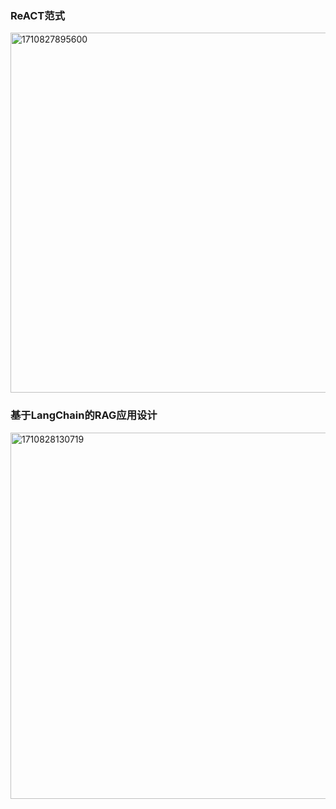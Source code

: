 
### ReACT范式

<img width="576" alt="1710827895600" src="https://github.com/b43646/MLInAction/assets/4653664/f76d75fc-99d8-4b79-8495-f9927f1c9090">

### 基于LangChain的RAG应用设计

<img width="586" alt="1710828130719" src="https://github.com/b43646/MLInAction/assets/4653664/4a31b5f3-7174-4bf3-ad18-225c8fc18311">

